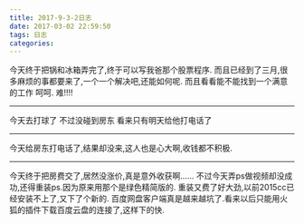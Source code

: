 ```yaml
---
title: 2017-9-3-2日志
date: 2017-03-02 22:59:50
tags: 日志
categories:
---
```


今天终于把锅和冰箱弄完了,终于可以写我爸那个股票程序.
而且已经到了三月,很多麻烦的事都要来了,一个一个解决吧,还能如何呢.
而且看看能不能找到一个满意的工作 呵呵.
难!!!!

---

今天去打球了 不过没碰到房东 看来只有明天给他打电话了

---

今天给房东打电话了,结果却没来,这人也是心大啊,收钱都不积极.

---

今天终于把房费交了,居然没涨价,真是意外收获啊......
不过今天弄ps做视频却没成功,还得重装ps.因为原来用那个是绿色精简版的.
重装又费了好大劲,以前2015cc已经安装不上了,又下了个新的.
百度网盘客户端真是越来越坑了.看来以后只能用火狐的插件下载百度云盘的连接了,这样下的快.
